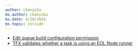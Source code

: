 ```yaml
---
author: ckanyika
ms.author: ckanyika
ms.date: 4/10/2024
ms.topic: include
---
```


- [Edit queue build configuration permission](#edit-queue-build-configuration-permission)
- [TFX validates whether a task is using an EOL Node runner](#tfx-validates-whether-a-task-is-using-an-eol-node-runner)

